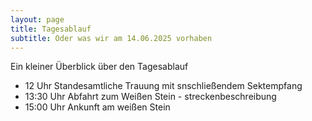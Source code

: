 ```yaml
---
layout: page
title: Tagesablauf
subtitle: Oder was wir am 14.06.2025 vorhaben
---
```


Ein kleiner Überblick über den Tagesablauf

- 12 Uhr Standesamtliche Trauung mit snschließendem Sektempfang
- 13:30 Uhr Abfahrt zum Weißen Stein - streckenbeschreibung
- 15:00 Uhr Ankunft am weißen Stein



